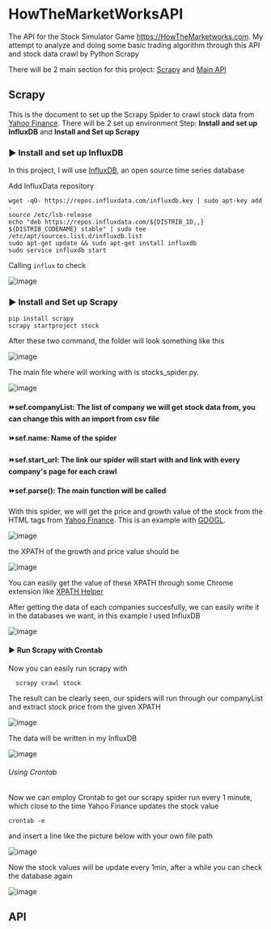 # HowTheMarketWorksAPI

The API for the Stock Simulator Game https://HowTheMarketworks.com. My attempt to analyze and doing some basic trading algorithm through this API and stock data crawl by Python Scrapy

There will be 2 main section for this project: [Scrapy](#Scrapy) and [Main API](#API)

## Scrapy
This is the document to set up the Scrapy Spider to crawl stock data from [Yahoo Finance](https://finance.yahoo.com/). 
There will be 2 set up environment Step: __Install and set up InfluxDB__  and __Install and Set up Scrapy__ 
### :arrow_forward: Install and set up InfluxDB
In this project, I will use [InfluxDB](https://www.influxdata.com/), an open source time series database

Add InfluxData repository
    
    wget -qO- https://repos.influxdata.com/influxdb.key | sudo apt-key add -
    source /etc/lsb-release
    echo "deb https://repos.influxdata.com/${DISTRIB_ID,,} ${DISTRIB_CODENAME} stable" | sudo tee               /etc/apt/sources.list.d/influxdb.list
    sudo apt-get update && sudo apt-get install influxdb
    sudo service influxdb start
    
Calling `influx` to check

![image](https://user-images.githubusercontent.com/44376091/62831159-e5c1eb80-bc44-11e9-9720-1aae70912d33.png)

    


### :arrow_forward: Install and Set up Scrapy
    pip install scrapy 
    scrapy startproject stock

After these two command, the folder will look something like this

![image](https://user-images.githubusercontent.com/44376091/62830812-2d457900-bc3f-11e9-9194-798dbb0f7890.png)

The main file where will working with is stocks_spider.py.

![image](https://user-images.githubusercontent.com/44376091/62830828-73024180-bc3f-11e9-86ce-2b4a4c54ff7a.png)
   #### :fast_forward:sef.companyList: The list of company we will get stock data from, you can change this with an import        from csv file
  #### :fast_forward:sef.name: Name of the spider
  #### :fast_forward:sef.start_url: The link our spider will start with and link with every company's page for each crawl
  #### :fast_forward:sef.parse(): The main function will be called


With this spider, we will get the price and growth value of the stock from the HTML tags from [Yahoo Finance](https://finance.yahoo.com/). This is an example with [GOOGL](https://finance.yahoo.com/quote/GOOGL/). 

  ![image](https://user-images.githubusercontent.com/44376091/62830873-223f1880-bc40-11e9-88d8-609f706387b3.png)

the XPATH of the growth and price value should be 
      
   ![image](https://user-images.githubusercontent.com/44376091/62830884-7649fd00-bc40-11e9-8658-601f97866039.png)
   
You can easily get the value of these XPATH through some Chrome extension like [XPATH Helper](https://chrome.google.com/webstore/detail/xpath-helper/hgimnogjllphhhkhlmebbmlgjoejdpjl?hl=en)

After getting the data of each companies succesfully, we can easily write it in the databases we want, in this example I used InfluxDB

![image](https://user-images.githubusercontent.com/44376091/62830902-de98de80-bc40-11e9-80ef-b1ad686600e3.png)

#### :arrow_forward: Run Scrapy with Crontab
Now you can easily run scrapy with 
      
      scrapy crawl stock
      
The result can be clearly seen, our spiders will run through our companyList and extract stock price from the given XPATH

![image](https://user-images.githubusercontent.com/44376091/62830935-5830cc80-bc41-11e9-9374-e84a908afb5d.png)
      
The data will be written in my InfluxDB

![image](https://user-images.githubusercontent.com/44376091/62830978-08063a00-bc42-11e9-94bc-208639976d00.png)

###### Using Crontab
Now we can employ Crontab to get our scrapy spider run every 1 minute, which close to the time Yahoo Finance updates the stock value

    crontab -e
and insert a line like the picture below with your own file path

![image](https://user-images.githubusercontent.com/44376091/62830994-7ba84700-bc42-11e9-8b11-cced89a4da97.png)

Now the stock values will be update every 1min, after a while you can check the database again

![image](https://user-images.githubusercontent.com/44376091/62831016-c1fda600-bc42-11e9-8e4b-31f54fb76aa3.png)






## API
